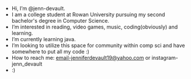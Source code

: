 -  Hi, I’m @jenn-devault.
-  I am a college student at Rowan University pursuing my second bachelor's degree in Computer Science.
- I’m interested in reading, video games, music, coding(obviously) and learning.
-  I’m currently learning java.
-  I’m looking to utilize this space for community within comp sci and have somewhere to put all my code :)
-  How to reach me: email-jenniferdevault19@yahoo.com or instagram-jenn_devault
-  :)

<!---
jenn-devault/jenn-devault is a ✨ special ✨ repository because its `README.md` (this file) appears on your GitHub profile.
You can click the Preview link to take a look at your changes.
--->
